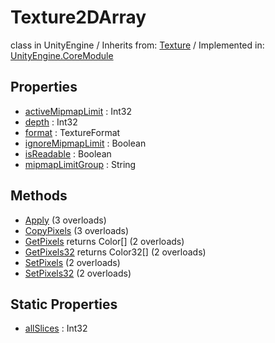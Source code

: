 # Texture2DArray
class in UnityEngine
 / Inherits from: <a href="https://docs.unity3d.com/6000.0/Documentation/ScriptReference/Texture.html">Texture</a> / Implemented in: <a href="https://docs.unity3d.com/6000.0/Documentation/ScriptReference/UnityEngine.CoreModule.html">UnityEngine.CoreModule</a>

## Properties
- <a href="https://docs.unity3d.com/6000.0/Documentation/ScriptReference/Texture2DArray-activeMipmapLimit.html">activeMipmapLimit</a> : Int32
- <a href="https://docs.unity3d.com/6000.0/Documentation/ScriptReference/Texture2DArray-depth.html">depth</a> : Int32
- <a href="https://docs.unity3d.com/6000.0/Documentation/ScriptReference/Texture2DArray-format.html">format</a> : TextureFormat
- <a href="https://docs.unity3d.com/6000.0/Documentation/ScriptReference/Texture2DArray-ignoreMipmapLimit.html">ignoreMipmapLimit</a> : Boolean
- <a href="https://docs.unity3d.com/6000.0/Documentation/ScriptReference/Texture2DArray-isReadable.html">isReadable</a> : Boolean
- <a href="https://docs.unity3d.com/6000.0/Documentation/ScriptReference/Texture2DArray-mipmapLimitGroup.html">mipmapLimitGroup</a> : String

## Methods
- <a href="https://docs.unity3d.com/6000.0/Documentation/ScriptReference/Texture2DArray.Apply.html">Apply</a> (3 overloads)
- <a href="https://docs.unity3d.com/6000.0/Documentation/ScriptReference/Texture2DArray.CopyPixels.html">CopyPixels</a> (3 overloads)
- <a href="https://docs.unity3d.com/6000.0/Documentation/ScriptReference/Texture2DArray.GetPixels.html">GetPixels</a> returns Color[] (2 overloads)
- <a href="https://docs.unity3d.com/6000.0/Documentation/ScriptReference/Texture2DArray.GetPixels32.html">GetPixels32</a> returns Color32[] (2 overloads)
- <a href="https://docs.unity3d.com/6000.0/Documentation/ScriptReference/Texture2DArray.SetPixels.html">SetPixels</a> (2 overloads)
- <a href="https://docs.unity3d.com/6000.0/Documentation/ScriptReference/Texture2DArray.SetPixels32.html">SetPixels32</a> (2 overloads)

## Static Properties
- <a href="https://docs.unity3d.com/6000.0/Documentation/ScriptReference/Texture2DArray-allSlices.html">allSlices</a> : Int32
